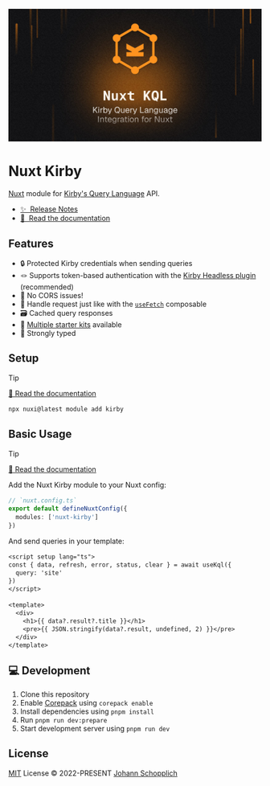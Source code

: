 [![Nuxt Kirby module](./docs/public/og.jpg)](https://nuxt-kirby.byjohann.dev)

# Nuxt Kirby

[Nuxt](https://nuxt.com) module for [Kirby's Query Language](https://github.com/getkirby/kql) API.

- [✨ &nbsp;Release Notes](https://github.com/johannschopplich/nuxt-kirby/releases)
- [📖 &nbsp;Read the documentation](https://nuxt-kirby.byjohann.dev)

## Features

- 🔒 Protected Kirby credentials when sending queries
- 🪢 Supports token-based authentication with the [Kirby Headless plugin](https://kirby.tools/docs/headless/getting-started/) (recommended)
- 🤹 No CORS issues!
- 🍱 Handle request just like with the [`useFetch`](https://nuxt.com/docs/getting-started/data-fetching/#usefetch) composable
- 🗃 Cached query responses
- 🦦 [Multiple starter kits](https://nuxt-kirby.byjohann.dev/guide/starters) available
- 🦾 Strongly typed

## Setup

> [!TIP]
> [📖 Read the documentation](https://nuxt-kirby.byjohann.dev)

```bash
npx nuxi@latest module add kirby
```

## Basic Usage

> [!TIP]
> [📖 Read the documentation](https://nuxt-kirby.byjohann.dev)

Add the Nuxt Kirby module to your Nuxt config:

```ts
// `nuxt.config.ts`
export default defineNuxtConfig({
  modules: ['nuxt-kirby']
})
```

And send queries in your template:

```vue
<script setup lang="ts">
const { data, refresh, error, status, clear } = await useKql({
  query: 'site'
})
</script>

<template>
  <div>
    <h1>{{ data?.result?.title }}</h1>
    <pre>{{ JSON.stringify(data?.result, undefined, 2) }}</pre>
  </div>
</template>
```

## 💻 Development

1. Clone this repository
2. Enable [Corepack](https://github.com/nodejs/corepack) using `corepack enable`
3. Install dependencies using `pnpm install`
4. Run `pnpm run dev:prepare`
5. Start development server using `pnpm run dev`

## License

[MIT](./LICENSE) License © 2022-PRESENT [Johann Schopplich](https://github.com/johannschopplich)
